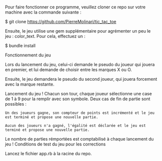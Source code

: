 Pour faire fonctionner ce programme, veuillez cloner ce repo sur votre machine avec la commande suivante :

  $ git clone https://github.com/PierreMolinari/tic_tac_toe

Ensuite, le jeu utilise une gem supplémentaire pour agrémenter un peu le jeu : color_text. Pour cela, effectuez un :

  $ bundle install

Fonctionnement du jeu

Lors du lancement du jeu, celui-ci demande le pseudo du joueur qui jouera en premier, et lui demande de choisir entre les marques X ou O.

Ensuite, le jeu demandera le pseudo du second joueur, qui jouera forcement avec la marque restante.

Lancement du jeu ! Chacun son tour, chaque joueur sélectionne une case de 1 à 9 pour la remplir avec son symbole. Deux cas de fin de partie sont possibles :

    Un des joueurs gagne, son compteur de points est incrémenté et le jeu est terminé et propose une nouvelle partie.

    Aucun des joueurs n'a gagné, l'égalité est déclarée et le jeu est terminé et propose une nouvelle partie.

Le nombre de parties rémportées est comptabilisé à chaque lancement du jeu !
Conditions de test du jeu pour les corrections

Lancez le fichier app.rb à la racine du repo.